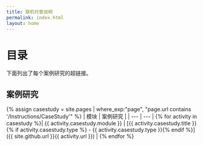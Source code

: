 ```yaml
---
title: 联机托管说明
permalink: index.html
layout: home
---
```


# 目录

下面列出了每个案例研究的超链接。

## 案例研究

{% assign casestudy = site.pages | where_exp:"page", "page.url contains '/Instructions/CaseStudy'" %}
| 模块 | 案例研究 |
| --- | --- | 
{% for activity in casestudy  %}| {{ activity.casestudy.module }} | [{{ activity.casestudy.title }}{% if activity.casestudy.type %} - {{ activity.casestudy.type }}{% endif %}]({{ site.github.url }}{{ activity.url }}) |
{% endfor %}
